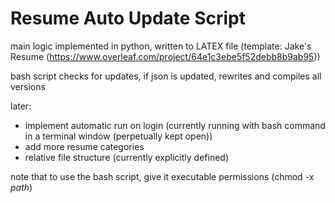 # Resume Auto Update Script

main logic implemented in python, written to LATEX file (template: Jake's Resume (https://www.overleaf.com/project/64e1c3ebe5f52debb8b9ab95))

bash script checks for updates, if json is updated, rewrites and compiles all versions

later:
 - implement automatic run on login (currently running with bash command in a terminal window (perpetually kept open))
 - add more resume categories
 - relative file structure (currently explicitly defined)

note that to use the bash script, give it executable permissions (chmod -x *path*)
